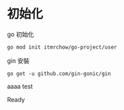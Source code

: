 # 初始化
go 初始化
```
go mod init itmrchow/go-project/user
```

gin 安裝
```
go get -u github.com/gin-gonic/gin
```



aaaa test

Ready
